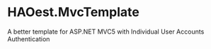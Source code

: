 HAOest.MvcTemplate
==================

A better template for ASP.NET MVC5 with Individual User Accounts Authentication
